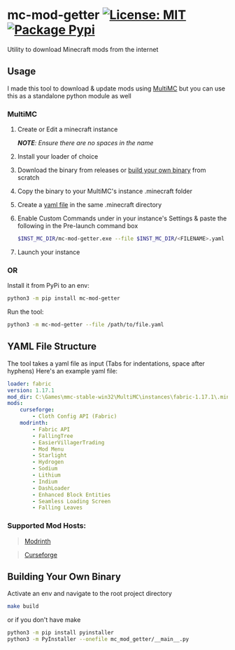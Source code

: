 # mc-mod-getter [![License: MIT](https://img.shields.io/badge/License-MIT-yellow.svg)](https://opensource.org/licenses/MIT) [![Package Pypi](https://img.shields.io/pypi/v/mc-mod-getter.svg)](https://pypi.org/project/mc-mod-getter)

Utility to download Minecraft mods from the internet

## Usage

I made this tool to download & update mods using [MultiMC](https://github.com/MultiMC/MultiMC5) but you can use this as a standalone python module as well

### MultiMC

1. Create or Edit a minecraft instance 

   ***NOTE**: Ensure there are no spaces in the name*

2. Install your loader of choice

3. Download the binary from releases or [build your own binary](#building-your-own-binary) from scratch

4. Copy the binary to your MultiMC's instance .minecraft folder

5. Create a [yaml file](#yaml-file-structure) in the same .minecraft directory

6. Enable Custom Commands under in your instance's Settings & paste the following in the Pre-launch command box

   ```bash
   $INST_MC_DIR/mc-mod-getter.exe --file $INST_MC_DIR/<FILENAME>.yaml
   ```

7. Launch your instance

### OR

Install it from PyPi to an env:

```bash
python3 -m pip install mc-mod-getter
```

Run the tool:

```bash
python3 -m mc-mod-getter --file /path/to/file.yaml
```



## YAML File Structure

The tool takes a yaml file as input (Tabs for indentations, space after hyphens)
Here's an example yaml file:

```yaml
loader: fabric
version: 1.17.1
mod_dir: C:\Games\mmc-stable-win32\MultiMC\instances\fabric-1.17.1\.minecraft\mods
mods:
    curseforge:
        - Cloth Config API (Fabric)
    modrinth:
        - Fabric API
        - FallingTree
        - EasierVillagerTrading
        - Mod Menu
        - Starlight
        - Hydrogen
        - Sodium
        - Lithium
        - Indium
        - DashLoader
        - Enhanced Block Entities
        - Seamless Loading Screen
        - Falling Leaves
```

### Supported Mod Hosts:

> [Modrinth](https://modrinth.com/mods?q=)

> [Curseforge](https://www.curseforge.com/minecraft/mc-mods)

## Building Your Own Binary

Activate an env and navigate to the root project directory

```bash
make build
```

or if you don't have make

```bash
python3 -m pip install pyinstaller 
python3 -m PyInstaller --onefile mc_mod_getter/__main__.py
```
